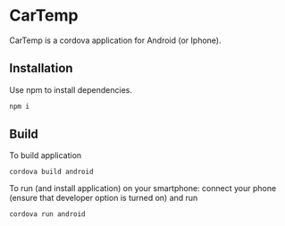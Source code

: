 # CarTemp

CarTemp is a cordova application for Android (or Iphone).

## Installation

Use npm to install dependencies.

```bash
npm i
```

## Build

To build application

```
cordova build android
```

To run (and install application) on your smartphone: connect your phone (ensure that developer option is turned on) and run

```
cordova run android
```